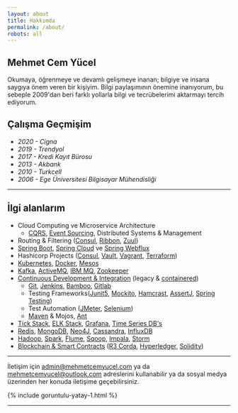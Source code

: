 ```yaml
---
layout: about
title: Hakkımda
permalink: /about/
robots: all
---
```

## Mehmet Cem Yücel
Okumaya, öğrenmeye ve devamlı gelişmeye inanan; bilgiye ve insana saygıya önem veren bir kişiyim. Bilgi paylaşımının önemine inanıyorum, bu sebeple 2009'dan beri farklı yollarla bilgi ve tecrübelerimi aktarmayı tercih ediyorum.

## Çalışma Geçmişim
- *2020 - Cigna*
- *2019 - Trendyol*
- *2017 - Kredi Kayıt Bürosu*
- *2013 - Akbank*
- *2010 - Turkcell*
- *2006 - Ege Üniversitesi Bilgisayar Mühendisliği*

---

## İlgi alanlarım

- Cloud Computing ve Microservice Architecture
	- [CQRS](https://martinfowler.com/bliki/CQRS.html), [Event Sourcing](https://martinfowler.com/eaaDev/EventSourcing.html), Distributed Systems & Management
- Routing & Filtering ([Consul](https://www.consul.io/), [Ribbon](https://github.com/Netflix/ribbon), [Zuul](https://github.com/Netflix/zuul))
- [Spring Boot](http://spring.io/projects/spring-boot), [Spring Cloud](http://spring.io/projects/spring-cloud) ve [Spring Webflux](https://docs.spring.io/spring/docs/current/spring-framework-reference/web-reactive.html)
- Hashicorp Projects ([Consul](https://www.consul.io/), [Vault](https://www.vaultproject.io/), [Vagrant](https://www.vagrantup.com/), [Terraform](https://www.terraform.io/))
- [Kubernetes](https://kubernetes.io/), [Docker](https://www.docker.com/), [Mesos](http://mesos.apache.org/)
- [Kafka](https://kafka.apache.org/), [ActiveMQ](http://activemq.apache.org/), [IBM MQ](https://www.ibm.com/tr-tr/products/mq), [Zookeeper](https://zookeeper.apache.org/)
- [Continuous Development & Integration](https://en.wikipedia.org/wiki/CI/CD) (legacy & [containered](https://docs.docker.com/registry/))
	- [Git](https://git-scm.com/), [Jenkins](https://jenkins.io/), [Bamboo](https://www.atlassian.com/software/bamboo), [Gitlab](https://about.gitlab.com/)
	- Testing Frameworks([Junit5](https://junit.org/junit5/), [Mockito](https://site.mockito.org/), [Hamcrast](http://hamcrest.org/), [AssertJ](http://joel-costigliola.github.io/assertj/), [Spring Testing](https://docs.spring.io/spring/docs/current/spring-framework-reference/testing.html))
	- Test Automation ([JMeter](https://jmeter.apache.org/), [Selenium](https://www.seleniumhq.org/))
	- [Maven](https://maven.apache.org/) & Mojos, [Ant](https://ant.apache.org/)
- [Tick Stack](https://www.influxdata.com/time-series-platform/), [ELK Stack](https://www.elastic.co/elk-stack), [Grafana](https://grafana.com/), [Time Series DB's](https://www.influxdata.com/)
- [Redis](https://redis.io/), [MongoDB](https://www.mongodb.com/), [Neo4J](https://neo4j.com/), [Cassandra](http://cassandra.apache.org/), [InfluxDB
](https://www.influxdata.com/)
- [Hadoop](https://hadoop.apache.org/), [Spark](https://spark.apache.org/), [Flume](https://flume.apache.org/), [Sqoop](http://sqoop.apache.org/), [Impala](https://impala.apache.org/), [Storm](http://storm.apache.org/)
- [Blockchain & Smart Contracts](http://blockchainturk.net/) ([R3 Corda](https://www.r3.com/corda-platform/), [Hyperledger](https://www.hyperledger.org/), [Solidity](https://solidity.readthedocs.io/))


---

İletişim için [admin@mehmetcemyucel.com](mailto:admin@mehmetcemyucel.com) ya da [mehmetcemyucel@outlook.com](mailto:mehmetcemyucel@outlook.com) adreslerini kullanabilir ya da sosyal medya üzerinden her konuda iletişime geçebilirsiniz.

{% include goruntulu-yatay-1.html %}

---
